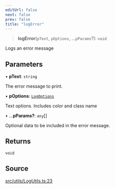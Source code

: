 ```yaml
---
editUrl: false
next: false
prev: false
title: "logError"
---
```


> **logError**(`pText`, `pOptions`, ...`pParams`?): `void`

Logs an error message

## Parameters

• **pText**: `string`

The error message to print.

• **pOptions**: [`LogOptions`](/api/namespaces/logutils/classes/logoptions/)

Text options. Includes color and class name

• ...**pParams?**: `any`[]

Optional data to be included in the error message.

## Returns

`void`

## Source

[src/utils/LogUtils.ts:23](https://github.com/relishinc/dill-pixel/blob/10f512f7f577ca5e74162827f11215b28df5ca97/src/utils/LogUtils.ts#L23)
